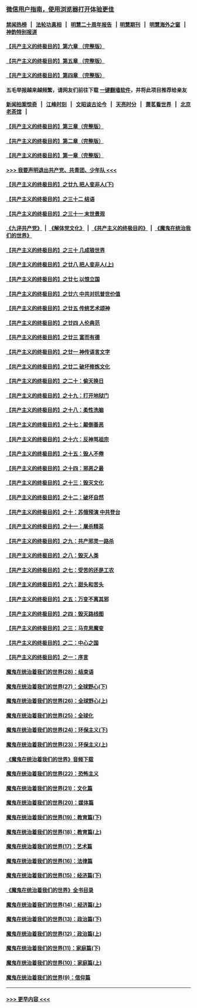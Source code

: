 ### [微信用户指南，使用浏览器打开体验更佳](https://github.com/gfw-breaker/banned-news1/blob/master/indexes/wechat-guide.md?t=0)
#### [禁闻热榜](热点新闻.md?t=0)  &nbsp;&nbsp;|&nbsp;&nbsp; [法轮功真相](https://github.com/gfw-breaker/truth/blob/master/README.md?t=0) &nbsp;&nbsp;|&nbsp;&nbsp; [明慧二十周年报告](https://github.com/gfw-breaker/mh-reports/blob/master/README.md?t=0) &nbsp;&nbsp;|&nbsp;&nbsp;[明慧期刊](https://github.com/gfw-breaker/mh-qikan) &nbsp;&nbsp;|&nbsp;&nbsp; [明慧海外之窗](https://github.com/gfw-breaker/mh-news/blob/master/README.md?t=0) &nbsp;&nbsp;|&nbsp;&nbsp; [神韵特别报道](https://github.com/gfw-breaker/mh-news/blob/master/shenyun.md?t=0)
#### [【共产主义的终极目的】第六章 （完整版）](../pages/nsc422/n11428913.md?t=02100155) 
#### [【共产主义的终极目的】第五章 （完整版）](../pages/nsc422/n11428912.md?t=02100155) 
#### [【共产主义的终极目的】第四章 （完整版）](../pages/nsc422/n11428907.md?t=02100155) 
#### 五毛举报越来越频繁，请网友们前往下载 [一键翻墙软件](https://github.com/gfw-breaker/ssr-accounts)，并将此项目推荐给亲友
#### [新闻拍案惊奇](https://github.com/gfw-breaker/banned-news1/blob/master/pages/link4.md) &nbsp;&nbsp;|&nbsp;&nbsp; [江峰时刻](https://github.com/gfw-breaker/banned-news1/blob/master/pages/link4.md) &nbsp;&nbsp;|&nbsp;&nbsp; [文昭谈古论今](https://github.com/gfw-breaker/banned-news1/blob/master/pages/link4.md) &nbsp;&nbsp;|&nbsp;&nbsp; [天亮时分](https://github.com/gfw-breaker/banned-news1/blob/master/pages/link4.md) &nbsp;&nbsp;|&nbsp;&nbsp; [萧茗看世界](https://github.com/gfw-breaker/banned-news1/blob/master/pages/link4.md) &nbsp;&nbsp;|&nbsp;&nbsp; [北京老茶馆](https://github.com/gfw-breaker/banned-news1/blob/master/pages/link4.md) &nbsp;&nbsp;|&nbsp;&nbsp; 
#### [【共产主义的终极目的】第三章（完整版）](../pages/nsc422/n11428848.md?t=02100155) 
#### [【共产主义的终极目的】第二章（完整版）](../pages/nsc422/n11428831.md?t=02100155) 
#### [【共产主义的终极目的】第一章（完整版）](../pages/nsc422/n11417651.md?t=02100155) 
#### [>>> 我要声明退出共产党、共青团、少年队 <<<](https://github.com/begood0513/goodnews/blob/master/quit/letter.md) 
#### [【共产主义的终极目的】之廿九 把人变非人(下)](../pages/nsc422/n11344140.md?t=02100155) 
#### [【共产主义的终极目的】之三十二 结语](../pages/nsc422/n11360535.md?t=02100155) 
#### [【共产主义的终极目的】之三十一 末世景观](../pages/nsc422/n11351129.md?t=02100155) 
#### [《九评共产党》](https://github.com/begood0513/9ping.md/blob/master/README.md) &nbsp;|&nbsp; [《解体党文化》](../../../../jtdwh.md/blob/master/README.md)  &nbsp;|&nbsp; [《共产主义的终极目的》](../../../../gczydzjmd.md/blob/master/README.md) &nbsp;|&nbsp; [《魔鬼在统治我们的世界》](../../../../mgztzwmdsj.md/blob/master/README.md) 
#### [【共产主义的终极目的】之三十 几成狼世界](../pages/nsc422/n11348280.md?t=02100155) 
#### [【共产主义的终极目的】之廿八 把人变非人(上)](../pages/nsc422/n11340492.md?t=02100155) 
#### [【共产主义的终极目的】之廿七 以恨立国](../pages/nsc422/n11336944.md?t=02100155) 
#### [【共产主义的终极目的】之廿六 中共对抗普世价值](../pages/nsc422/n11324785.md?t=02100155) 
#### [【共产主义的终极目的】之廿五 传统艺术颂神](../pages/nsc422/n11296396.md?t=02100155) 
#### [【共产主义的终极目的】之廿四 人伦典范](../pages/nsc422/n11296397.md?t=02100155) 
#### [【共产主义的终极目的】之廿三 富而有德](../pages/nsc422/n11283598.md?t=02100155) 
#### [【共产主义的终极目的】之廿一 神传语言文字](../pages/nsc422/n11263265.md?t=02100155) 
#### [【共产主义的终极目的】之廿二 破坏修炼文化](../pages/nsc422/n11245728.md?t=02100155) 
#### [【共产主义的终极目的】之二十：偷天换日](../pages/nsc422/n11238846.md?t=02100155) 
#### [【共产主义的终极目的】之十九：打开地狱门](../pages/nsc422/n11206376.md?t=02100155) 
#### [【共产主义的终极目的】之十八：柔性洗脑](../pages/nsc422/n11199994.md?t=02100155) 
#### [【共产主义的终极目的】之十七：颠倒善恶](../pages/nsc422/n11179782.md?t=02100155) 
#### [【共产主义的终极目的】之十六：反神骂祖宗](../pages/nsc422/n11166798.md?t=02100155) 
#### [【共产主义的终极目的】之十五：毁人不倦](../pages/nsc422/n11166792.md?t=02100155) 
#### [【共产主义的终极目的】之十四：邪恶之最](../pages/nsc422/n11150249.md?t=02100155) 
#### [【共产主义的终极目的】之十三：毁灭文化](../pages/nsc422/n11135227.md?t=02100155) 
#### [【共产主义的终极目的】之十二：破坏自然](../pages/nsc422/n11135214.md?t=02100155) 
#### [【共产主义的终极目的】之十：苏俄预演 中共登台](../pages/nsc422/n11118424.md?t=02100155) 
#### [【共产主义的终极目的】之十一：屠杀精英](../pages/nsc422/n11118442.md?t=02100155) 
#### [【共产主义的终极目的】之九：共产邪灵一路杀](../pages/nsc422/n11114139.md?t=02100155) 
#### [【共产主义的终极目的】之八：毁灭人类](../pages/nsc422/n11108503.md?t=02100155) 
#### [【共产主义的终极目的】之七：受苦的还是工农](../pages/nsc422/n11101809.md?t=02100155) 
#### [【共产主义的终极目的】之六：甜头和苦头](../pages/nsc422/n11096971.md?t=02100155) 
#### [【共产主义的终极目的】之五：万变不离其邪](../pages/nsc422/n11091285.md?t=02100155) 
#### [【共产主义的终极目的】之四：毁灭路线图](../pages/nsc422/n11086284.md?t=02100155) 
#### [【共产主义的终极目的】之三：马克思魔变](../pages/nsc422/n11061941.md?t=02100155) 
#### [【共产主义的终极目的】之二：中心之国](../pages/nsc422/n11047728.md?t=02100155) 
#### [【共产主义的终极目的】之一：序言](../pages/nsc422/n11086077.md?t=02100155) 
#### [魔鬼在统治着我们的世界(28)：结束语](../pages/nsc422/n10936246.md?t=02100155) 
#### [魔鬼在统治着我们的世界(27)：全球野心(下)](../pages/nsc422/n10928319.md?t=02100155) 
#### [魔鬼在统治着我们的世界(26)：全球野心(上)](../pages/nsc422/n10900318.md?t=02100155) 
#### [魔鬼在统治着我们的世界(25)：全球化](../pages/nsc422/n10788205.md?t=02100155) 
#### [魔鬼在统治着我们的世界(24)：环保主义(下)](../pages/nsc422/n10695307.md?t=02100155) 
#### [魔鬼在统治着我们的世界(23)：环保主义(上)](../pages/nsc422/n10688613.md?t=02100155) 
#### [《魔鬼在统治着我们的世界》音频下载](../pages/nsc422/n10635553.md?t=02100155) 
#### [魔鬼在统治着我们的世界(22)：恐怖主义](../pages/nsc422/n10614727.md?t=02100155) 
#### [魔鬼在统治着我们的世界(21)：文化篇](../pages/nsc422/n10597706.md?t=02100155) 
#### [魔鬼在统治着我们的世界(20)：媒体篇](../pages/nsc422/n10586579.md?t=02100155) 
#### [魔鬼在统治着我们的世界(19)：教育篇(下)](../pages/nsc422/n10564808.md?t=02100155) 
#### [魔鬼在统治着我们的世界(18)：教育篇(上)](../pages/nsc422/n10526970.md?t=02100155) 
#### [魔鬼在统治着我们的世界(17)：艺术篇](../pages/nsc422/n10499093.md?t=02100155) 
#### [魔鬼在统治着我们的世界(16)：法律篇](../pages/nsc422/n10485969.md?t=02100155) 
#### [魔鬼在统治着我们的世界(15)：经济篇(下)](../pages/nsc422/n10469975.md?t=02100155) 
#### [《魔鬼在统治着我们的世界》全书目录](../pages/nsc422/n10464261.md?t=02100155) 
#### [魔鬼在统治着我们的世界(14)：经济篇(上)](../pages/nsc422/n10457370.md?t=02100155) 
#### [魔鬼在统治着我们的世界(13)：政治篇(下)](../pages/nsc422/n10448270.md?t=02100155) 
#### [魔鬼在统治着我们的世界(12)：政治篇(上)](../pages/nsc422/n10444576.md?t=02100155) 
#### [魔鬼在统治着我们的世界(11)：家庭篇(下)](../pages/nsc422/n10440961.md?t=02100155) 
#### [魔鬼在统治着我们的世界(10)：家庭篇(上)](../pages/nsc422/n10435448.md?t=02100155) 
#### [魔鬼在统治着我们的世界(9)：信仰篇](../pages/nsc422/n10432159.md?t=02100155) 

----
#### [ >>> 更早内容 <<< ](../indexes/nsc422-earlier.md)

